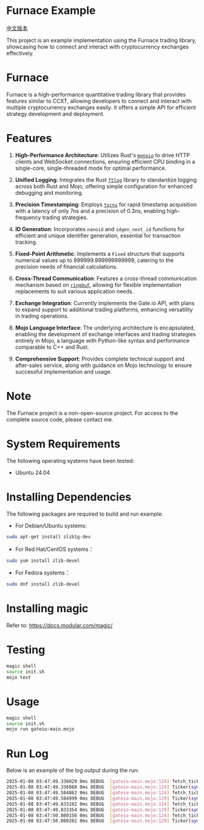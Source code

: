 # Furnace Example

[中文版本](README_zh.md)

This project is an example implementation using the Furnace trading library, showcasing how to connect and interact with cryptocurrency exchanges effectively.

# Furnace

Furnace is a high-performance quantitative trading library that provides features similar to CCXT, allowing developers to connect and interact with multiple cryptocurrency exchanges easily. It offers a simple API for efficient strategy development and deployment.

# Features

1. **High-Performance Architecture**: Utilizes Rust's [`monoio`](https://github.com/bytedance/monoio) to drive HTTP clients and WebSocket connections, ensuring efficient CPU binding in a single-core, single-threaded mode for optimal performance.

2. **Unified Logging**: Integrates the Rust [`ftlog`](https://github.com/nonconvextech/ftlog) library to standardize logging across both Rust and Mojo, offering simple configuration for enhanced debugging and monitoring.

3. **Precision Timestamping**: Employs [`tscns`](https://github.com/f0cii/tscns-rs) for rapid timestamp acquisition with a latency of only 7ns and a precision of 0.3ns, enabling high-frequency trading strategies.

4. **ID Generation**: Incorporates `nanoid` and `idgen_next_id` functions for efficient and unique identifier generation, essential for transaction tracking.

5. **Fixed-Point Arithmetic**: Implements a `Fixed` structure that supports numerical values up to 999999.999999999999, catering to the precision needs of financial calculations.

6. **Cross-Thread Communication**: Features a cross-thread communication mechanism based on [`ringbuf`](https://github.com/agerasev/ringbuf), allowing for flexible implementation replacements to suit various application needs.

7. **Exchange Integration**: Currently implements the Gate.io API, with plans to expand support to additional trading platforms, enhancing versatility in trading operations.

8. **Mojo Language Interface**: The underlying architecture is encapsulated, enabling the development of exchange interfaces and trading strategies entirely in Mojo, a language with Python-like syntax and performance comparable to C++ and Rust.

9. **Comprehensive Support**: Provides complete technical support and after-sales service, along with guidance on Mojo technology to ensure successful implementation and usage.

# Note

The Furnace project is a non-open-source project. For access to the complete source code, please contact me.

# System Requirements

The following operating systems have been tested:

* Ubuntu 24.04

# Installing Dependencies

The following packages are required to build and run example:

* For Debian/Ubuntu systems:
```bash
sudo apt-get install zlib1g-dev
```

* For Red Hat/CentOS systems：
```bash
sudo yum install zlib-devel
```

* For Fedora systems：
```bash
sudo dnf install zlib-devel
```

# Installing magic
Refer to: https://docs.modular.com/magic/

# Testing
```bash
magic shell
source init.sh
mojo test
```

# Usage
```bash
magic shell
source init.sh
mojo run gateio-main.mojo
```

# Run Log

Below is an example of the log output during the run:

```bash
2025-01-08 03:47:49.336029 0ms DEBUG  [gateio-main.mojo:124] fetch_ticker Time: 45.928654ms
2025-01-08 03:47:49.336088 0ms DEBUG  [gateio-main.mojo:129] Ticker(symbol=BTC_USDT, timestamp=1736308069336, datetime=1970-01-01T00:00:00.000000+00:00, high=101969.1, low=96131, bid=96295.6, bidVolume=0, ask=96299.6, askVolume=0, vwap=0, open=0, close=96295.6, last=96295.6, previousClose=0)
2025-01-08 03:47:49.584862 0ms DEBUG  [gateio-main.mojo:124] fetch_ticker Time: 47.310287ms
2025-01-08 03:47:49.584999 0ms DEBUG  [gateio-main.mojo:129] Ticker(symbol=BTC_USDT, timestamp=1736308069584, datetime=1970-01-01T00:00:00.000000+00:00, high=101969.1, low=96131, bid=96295.6, bidVolume=0, ask=96299.6, askVolume=0, vwap=0, open=0, close=96295.6, last=96295.6, previousClose=0)
2025-01-08 03:47:49.833282 0ms DEBUG  [gateio-main.mojo:124] fetch_ticker Time: 46.603162ms
2025-01-08 03:47:49.833354 0ms DEBUG  [gateio-main.mojo:129] Ticker(symbol=BTC_USDT, timestamp=1736308069833, datetime=1970-01-01T00:00:00.000000+00:00, high=101969.1, low=96131, bid=96295.6, bidVolume=0, ask=96299.6, askVolume=0, vwap=0, open=0, close=96295.6, last=96295.6, previousClose=0)
2025-01-08 03:47:50.080156 0ms DEBUG  [gateio-main.mojo:124] fetch_ticker Time: 45.994368ms
2025-01-08 03:47:50.080282 0ms DEBUG  [gateio-main.mojo:129] Ticker(symbol=BTC_USDT, timestamp=1736308070080, datetime=1970-01-01T00:00:00.000000+00:00, high=101969.1, low=96131, bid=96295.6, bidVolume=0, ask=96299.6, askVolume=0, vwap=0, open=0, close=96295.6, last=96295.6, previousClose=0)
```